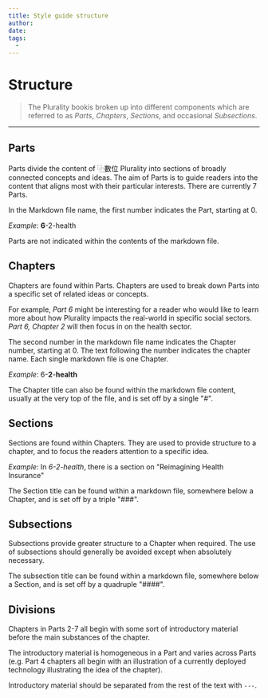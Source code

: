```yaml
---
title: Style guide structure
author:
date: 
tags:
  - 
---
```


# Structure

> The Plurality bookis broken up into different components which are referred to as *Parts*, *Chapters*, *Sections*, and occasional *Subsections*.

---

## Parts

Parts divide the content of ⿻數位 Plurality into sections of broadly connected concepts and ideas. The aim of Parts is to guide readers into the content that aligns most with their particular interests. There are currently 7 Parts.

In the Markdown file name, the first number indicates the Part, starting at 0.

*Example*: **6**-2-health

Parts are not indicated within the contents of the markdown file.

## Chapters

Chapters are found within Parts. Chapters are used to break down Parts into a specific set of related ideas or concepts.

For example, *Part 6* might be interesting for a reader who would like to learn more about how Plurality impacts the real-world in specific social sectors. *Part 6, Chapter 2* will then focus in on the health sector.

The second number in the markdown file name indicates the Chapter number, starting at 0. The text following the number indicates the chapter name. Each single markdown file is one Chapter.  

*Example*: 6-**2**-**health**

The Chapter title can also be found within the markdown file content, usually at the very top of the file, and is set off by a single "#".

## Sections

Sections are found within Chapters. They are used to provide structure to a chapter, and to focus the readers attention to a specific idea.

*Example*: In *6-2-health*, there is a section  on "Reimagining Health Insurance"

The Section title can be found within a markdown file, somewhere below a Chapter, and is set off by a triple "###".

## Subsections

Subsections provide greater structure to a Chapter when required. The use of subsections should generally be avoided except when absolutely necessary.

The subsection title can be found within a markdown file, somewhere below a Section, and is set off by a quadruple "####".

## Divisions

Chapters in Parts 2-7 all begin with some sort of introductory material before the main substances of the chapter.

The introductory material is homogeneous in a Part and varies across Parts (e.g. Part 4 chapters all begin with an illustration of a currently deployed technology illustrating the idea of the chapter).

Introductory material should be separated from the rest of the text with `---`.